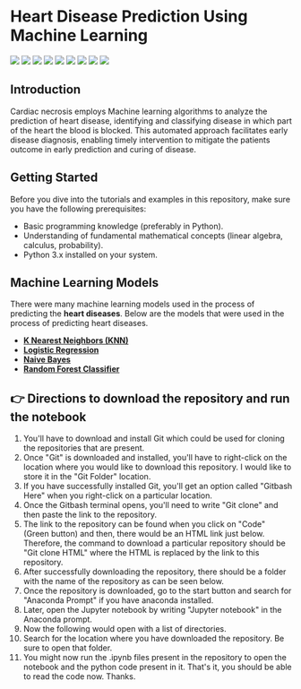 # Heart Disease Prediction Using Machine Learning 
[![](https://img.shields.io/badge/Python-FFD43B?style=for-the-badge&logo=python&logoColor=darkgreen)](https://www.python.org)  [![](https://img.shields.io/badge/TensorFlow-FF6F00?style=for-the-badge&logo=TensorFlow&logoColor=white)](https://www.tensorflow.org) [![](https://img.shields.io/badge/scikit_learn-F7931E?style=for-the-badge&logo=scikit-learn&logoColor=white)](https://scikit-learn.org/stable/) [![](https://img.shields.io/badge/SciPy-654FF0?style=for-the-badge&logo=SciPy&logoColor=white)](https://www.scipy.org) [![](https://img.shields.io/badge/Numpy-777BB4?style=for-the-badge&logo=numpy&logoColor=white)](https://numpy.org) [![](https://img.shields.io/badge/Pandas-2C2D72?style=for-the-badge&logo=pandas&logoColor=white)](https://pandas.pydata.org)  [![](https://img.shields.io/badge/Plotly-239120?style=for-the-badge&logo=plotly&logoColor=white)](https://plotly.com) [![](https://img.shields.io/badge/Keras-D00000?style=for-the-badge&logo=Keras&logoColor=white)](https://keras.io) [![](https://img.shields.io/badge/conda-342B029.svg?&style=for-the-badge&logo=anaconda&logoColor=white)](https://www.anaconda.com)
## Introduction 
Cardiac necrosis employs Machine learning algorithms to analyze the prediction of heart disease, identifying and 
classifying disease in which part of the heart the blood is blocked. This automated approach facilitates early disease 
diagnosis, enabling timely intervention to mitigate the patients outcome in early prediction and curing of disease.
## Getting Started
Before you dive into the tutorials and examples in this repository, make sure you have the following prerequisites:
- Basic programming knowledge (preferably in Python).
- Understanding of fundamental mathematical concepts (linear algebra, calculus, probability).
- Python 3.x installed on your system.
## Machine Learning Models 
There were many machine learning models used in the process of predicting the __heart diseases__. Below are the models that were used in the process of predicting heart diseases.
* [__K Nearest Neighbors (KNN)__](https://scikit-learn.org/stable/modules/generated/sklearn.neighbors.KNeighborsClassifier.html)
* [__Logistic Regression__](https://scikit-learn.org/stable/modules/generated/sklearn.linear_model.LogisticRegression.html)
* [__Naive Bayes__](https://scikit-learn.org/stable/modules/generated/sklearn.naive_bayes.MultinomialNB.html)
* [__Random Forest Classifier__](https://scikit-learn.org/stable/modules/generated/sklearn.ensemble.RandomForestClassifier.html)


## 👉 Directions to download the repository and run the notebook 

1. You'll have to download and install Git which could be used for cloning the repositories that are present.
2. Once "Git" is downloaded and installed, you'll have to right-click on the location where you would like to download this repository. I would like to store it in the "Git Folder" location. 
3. If you have successfully installed Git, you'll get an option called "Gitbash Here" when you right-click on a particular location. 
4. Once the Gitbash terminal opens, you'll need to write "Git clone" and then paste the link to the repository.
5. The link to the repository can be found when you click on "Code" (Green button) and then, there would be an HTML link just below. Therefore, the command to download a particular repository should be "Git clone HTML" where the HTML is replaced by the link to this repository. 
6. After successfully downloading the repository, there should be a folder with the name of the repository as can be seen below.
7. Once the repository is downloaded, go to the start button and search for "Anaconda Prompt" if you have anaconda installed. 
8. Later, open the Jupyter notebook by writing "Jupyter notebook" in the Anaconda prompt. 
9. Now the following would open with a list of directories. 
10. Search for the location where you have downloaded the repository. Be sure to open that folder. 
11. You might now run the .ipynb files present in the repository to open the notebook and the python code present in it. 
That's it, you should be able to read the code now. Thanks. 

